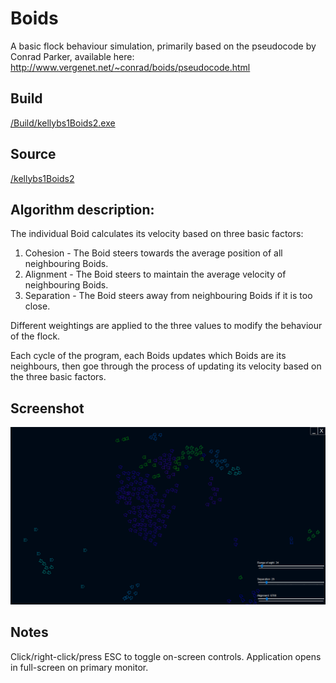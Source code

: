 # Boids

A basic flock behaviour simulation, primarily based on the pseudocode by Conrad Parker, available here:
http://www.vergenet.net/~conrad/boids/pseudocode.html


## Build

<a href="https://github.com/kellybs1/Boids/blob/master/Build/kellybs1Boids2.exe?raw=true">/Build/kellybs1Boids2.exe</a>


## Source

<a href="https://github.com/kellybs1/Boids/tree/master/kellybs1Boids2">/kellybs1Boids2</a>

## Algorithm description:
The individual Boid calculates its velocity based on three basic factors:
1) Cohesion - The Boid steers towards the average position of all neighbouring Boids.
2) Alignment - The Boid steers to maintain the average velocity of neighbouring Boids.
3) Separation - The Boid steers away from neighbouring Boids if it is too close.

Different weightings are applied to the three values to modify the behaviour of the flock.
    
Each cycle of the program, each Boids updates which Boids are its neighbours, then goe through the process of updating its velocity based on the three basic factors.


## Screenshot

<img src="screenshot.png" width="900">

## Notes

Click/right-click/press ESC to toggle on-screen controls.
Application opens in full-screen on primary monitor.



